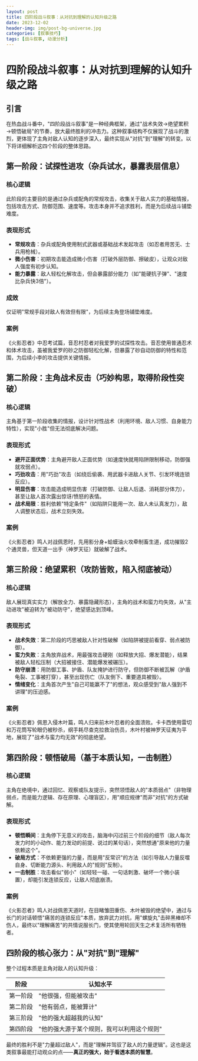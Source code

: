 ```yaml
---
layout: post
title: 四阶段战斗叙事：从对抗到理解的认知升级之路
date: 2023-12-02
header-img: img/post-bg-universe.jpg
categories: [叙事技巧]
tags: [战斗叙事, 动漫分析]
---
```


# 四阶段战斗叙事：从对抗到理解的认知升级之路

## 引言

在热血战斗番中，"四阶段战斗叙事"是一种经典框架，通过"战术失效→绝望累积→顿悟破局"的节奏，放大最终胜利的冲击力。这种叙事结构不仅展现了战斗的激烈，更体现了主角对敌人认知的逐步深入，最终实现从"对抗"到"理解"的转变。以下将详细解析这四个阶段的整体思路。

## 第一阶段：试探性进攻（杂兵试水，暴露表层信息）

### 核心逻辑
此阶段的主要目的是通过杂兵或配角的常规攻击，收集关于敌人实力的基础情报，包括攻击方式、防御范围、速度等。攻击本身并不追求胜利，而是为后续战斗铺垫难度。

### 表现形式
- **常规攻击**：杂兵或配角使用制式武器或基础战术发起攻击（如忍者用苦无、士兵用枪械）。
- **微小伤害**：初期攻击能造成微小伤害（打破外层防御、擦破皮），让观众对敌人强度有初步认知。
- **能力暴露**：敌人轻松化解攻击，但会暴露部分能力（如"能硬抗子弹"、"速度比杂兵快3倍"）。

### 成效
仅证明"常规手段对敌人有效但有限"，为后续主角登场铺垫难度。

### 案例
《火影忍者》中忍考试篇，音忍村忍者对我爱罗的试探性攻击。音忍使用普通忍术和体术攻击，虽被我爱罗的砂之防御轻松化解，但暴露了砂自动防御的特性和范围，为后续小李的攻击提供关键情报。

## 第二阶段：主角战术反击（巧妙构思，取得阶段性突破）

### 核心逻辑
主角基于第一阶段收集的情报，设计针对性战术（利用环境、敌人习惯、自身能力特性），实现"小胜"但无法彻底解决问题。

### 表现形式
- **避开正面优势**：主角避开敌人正面优势（如速度快就用陷阱限制移动，防御强就攻弱点）。
- **巧劲攻击**：用"巧劲"攻击（如绕后偷袭、用武器卡进敌人关节、引发环境连锁反应）。
- **明显伤害**：攻击能造成明显伤害（打破防御、让敌人后退、消耗部分体力），甚至让敌人首次露出惊讶/愤怒的表情。
- **战术局限**：胜利依赖"特定条件"（如陷阱只能用一次、敌人未认真发力），敌人调整状态后，战术立刻失效。

### 案例
《火影忍者》鸣人对战佩恩时，先用影分身+蛤蟆油火攻牵制畜生道，成功摧毁2个通灵兽，但天道一出手（神罗天征）就破解了战术。

## 第三阶段：绝望累积（攻防皆败，陷入彻底被动）

### 核心逻辑
敌人展现真实实力（解放全力、暴露隐藏形态），主角的战术和蛮力均失效，从"主动进攻"被迫转为"被动防守"，绝望感达到顶峰。

### 表现形式
- **战术失效**：第二阶段的巧思被敌人针对性破解（如陷阱被提前看穿、弱点被防御）。
- **蛮力失败**：主角放弃战术，用最强攻击硬刚（如释放大招、爆发潜能），结果被敌人轻松压制（大招被接住、潜能爆发被碾压）。
- **防守崩溃**：用防御工事、护盾、队友掩护进行防守，但防御不断被瓦解（护盾龟裂、工事被打穿），甚至出现伤亡（队友倒下、重要道具被毁）。
- **情绪变化**：主角首次产生"自己可能赢不了"的想法，观众感受到"敌人强到不讲理"的压迫感。

### 案例
《火影忍者》佩恩入侵木叶篇，鸣人归来前木叶忍者的全面溃败。卡卡西使用雷切和万花筒写轮眼仍被秒杀，纲手耗尽查克拉救治伤员，木叶村被神罗天征夷为平地，展现了"战术与蛮力均无效"的彻底绝望。

## 第四阶段：顿悟破局（基于本质认知，一击制胜）

### 核心逻辑
主角在绝境中，通过回忆、观察或队友提示，突然领悟敌人的"本质弱点"（非物理弱点，而是能力逻辑、存在原理、心理盲区），用"顺应规律"而非"对抗"的方式破解。

### 表现形式
- **顿悟瞬间**：主角停下无意义的攻击，脑海中闪过前三个阶段的细节（敌人每次发力时的小动作、能力发动的前提、说过的某句话），突然想通"原来他的力量依赖这个"。
- **破局方式**：不依赖更强的力量，而是用"反常识"的方法（如引导敌人力量反噬自身、切断能力源头、利用敌人的"规则"反制）。
- **一击制胜**：攻击看似"弱小"（如轻轻一碰、一句话刺激、破坏一个微小装置），却能引发连锁反应，让敌人彻底崩溃。

### 案例
《火影忍者》鸣人对战佩恩天道时，在目睹雏田重伤、木叶被毁的绝望中，通过与长门的对话顿悟"痛苦的连锁反应"本质，放弃武力对抗，用"螺旋丸"击碎黑棒却不伤人，最终以"理解痛苦"的共情说服长门，使其使用轮回天生之术复活所有牺牲者。

## 四阶段的核心张力：从"对抗"到"理解"

整个过程本质是主角对敌人的认知升级：

| 阶段 | 认知水平 |
|------|----------|
| 第一阶段 | "他很强，但能被攻击" |
| 第二阶段 | "他有弱点，能被算计" |
| 第三阶段 | "他的强大超越我的认知" |
| 第四阶段 | "他的强大源于某个规则，我可以利用这个规则" |

最终的胜利不是"力量超过敌人"，而是"理解并驾驭了敌人的力量逻辑"。这也是这类叙事最能打动观众的点——**真正的强大，始于看透本质的智慧**。